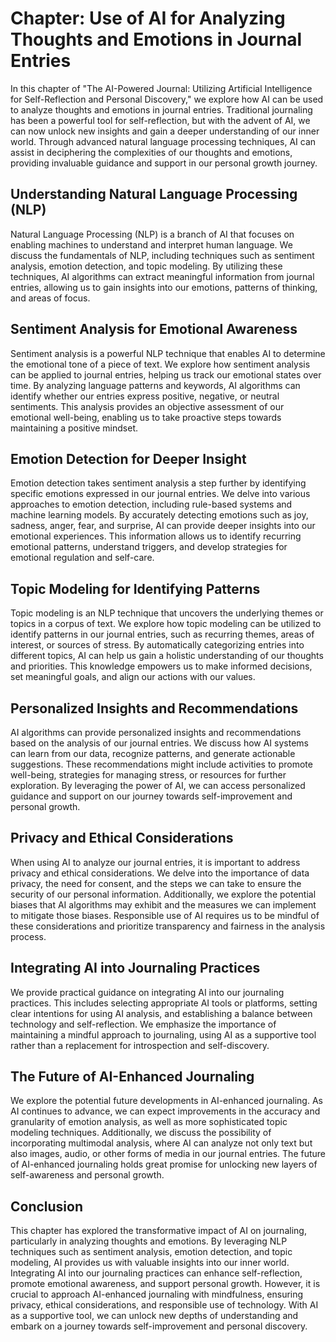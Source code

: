 Chapter: Use of AI for Analyzing Thoughts and Emotions in Journal Entries
=========================================================================

In this chapter of "The AI-Powered Journal: Utilizing Artificial Intelligence for Self-Reflection and Personal Discovery," we explore how AI can be used to analyze thoughts and emotions in journal entries. Traditional journaling has been a powerful tool for self-reflection, but with the advent of AI, we can now unlock new insights and gain a deeper understanding of our inner world. Through advanced natural language processing techniques, AI can assist in deciphering the complexities of our thoughts and emotions, providing invaluable guidance and support in our personal growth journey.

Understanding Natural Language Processing (NLP)
-----------------------------------------------

Natural Language Processing (NLP) is a branch of AI that focuses on enabling machines to understand and interpret human language. We discuss the fundamentals of NLP, including techniques such as sentiment analysis, emotion detection, and topic modeling. By utilizing these techniques, AI algorithms can extract meaningful information from journal entries, allowing us to gain insights into our emotions, patterns of thinking, and areas of focus.

Sentiment Analysis for Emotional Awareness
------------------------------------------

Sentiment analysis is a powerful NLP technique that enables AI to determine the emotional tone of a piece of text. We explore how sentiment analysis can be applied to journal entries, helping us track our emotional states over time. By analyzing language patterns and keywords, AI algorithms can identify whether our entries express positive, negative, or neutral sentiments. This analysis provides an objective assessment of our emotional well-being, enabling us to take proactive steps towards maintaining a positive mindset.

Emotion Detection for Deeper Insight
------------------------------------

Emotion detection takes sentiment analysis a step further by identifying specific emotions expressed in our journal entries. We delve into various approaches to emotion detection, including rule-based systems and machine learning models. By accurately detecting emotions such as joy, sadness, anger, fear, and surprise, AI can provide deeper insights into our emotional experiences. This information allows us to identify recurring emotional patterns, understand triggers, and develop strategies for emotional regulation and self-care.

Topic Modeling for Identifying Patterns
---------------------------------------

Topic modeling is an NLP technique that uncovers the underlying themes or topics in a corpus of text. We explore how topic modeling can be utilized to identify patterns in our journal entries, such as recurring themes, areas of interest, or sources of stress. By automatically categorizing entries into different topics, AI can help us gain a holistic understanding of our thoughts and priorities. This knowledge empowers us to make informed decisions, set meaningful goals, and align our actions with our values.

Personalized Insights and Recommendations
-----------------------------------------

AI algorithms can provide personalized insights and recommendations based on the analysis of our journal entries. We discuss how AI systems can learn from our data, recognize patterns, and generate actionable suggestions. These recommendations might include activities to promote well-being, strategies for managing stress, or resources for further exploration. By leveraging the power of AI, we can access personalized guidance and support on our journey towards self-improvement and personal growth.

Privacy and Ethical Considerations
----------------------------------

When using AI to analyze our journal entries, it is important to address privacy and ethical considerations. We delve into the importance of data privacy, the need for consent, and the steps we can take to ensure the security of our personal information. Additionally, we explore the potential biases that AI algorithms may exhibit and the measures we can implement to mitigate those biases. Responsible use of AI requires us to be mindful of these considerations and prioritize transparency and fairness in the analysis process.

Integrating AI into Journaling Practices
----------------------------------------

We provide practical guidance on integrating AI into our journaling practices. This includes selecting appropriate AI tools or platforms, setting clear intentions for using AI analysis, and establishing a balance between technology and self-reflection. We emphasize the importance of maintaining a mindful approach to journaling, using AI as a supportive tool rather than a replacement for introspection and self-discovery.

The Future of AI-Enhanced Journaling
------------------------------------

We explore the potential future developments in AI-enhanced journaling. As AI continues to advance, we can expect improvements in the accuracy and granularity of emotion analysis, as well as more sophisticated topic modeling techniques. Additionally, we discuss the possibility of incorporating multimodal analysis, where AI can analyze not only text but also images, audio, or other forms of media in our journal entries. The future of AI-enhanced journaling holds great promise for unlocking new layers of self-awareness and personal growth.

Conclusion
----------

This chapter has explored the transformative impact of AI on journaling, particularly in analyzing thoughts and emotions. By leveraging NLP techniques such as sentiment analysis, emotion detection, and topic modeling, AI provides us with valuable insights into our inner world. Integrating AI into our journaling practices can enhance self-reflection, promote emotional awareness, and support personal growth. However, it is crucial to approach AI-enhanced journaling with mindfulness, ensuring privacy, ethical considerations, and responsible use of technology. With AI as a supportive tool, we can unlock new depths of understanding and embark on a journey towards self-improvement and personal discovery.
